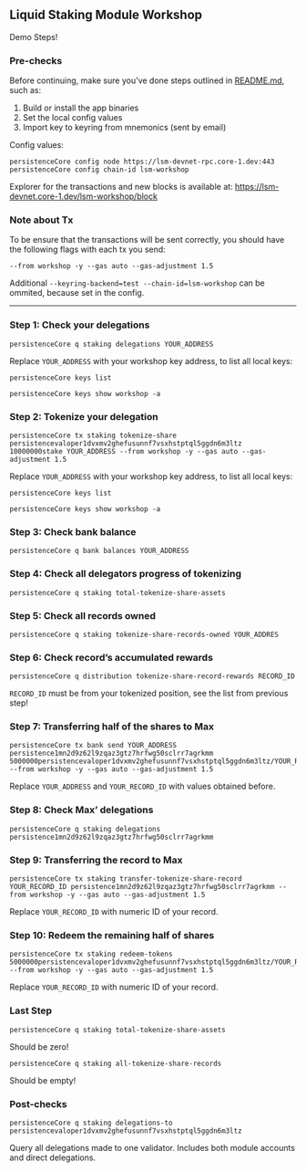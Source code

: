 ## Liquid Staking Module Workshop

Demo Steps!

### Pre-checks

Before continuing, make sure you've done steps outlined in [README.md](/README.md), such as:

1. Build or install the app binaries
2. Set the local config values
3. Import key to keyring from mnemonics (sent by email)

Config values:

```
persistenceCore config node https://lsm-devnet-rpc.core-1.dev:443
persistenceCore config chain-id lsm-workshop
```

Explorer for the transactions and new blocks is available at:
https://lsm-devnet.core-1.dev/lsm-workshop/block

### Note about Tx

To be ensure that the transactions will be sent correctly, you should have the following flags with each tx you send:

```
--from workshop -y --gas auto --gas-adjustment 1.5
```

Additional `--keyring-backend=test --chain-id=lsm-workshop` can be ommited, because set in the config.

<hr />

### Step 1: Check your delegations

```
persistenceCore q staking delegations YOUR_ADDRESS
```

Replace `YOUR_ADDRESS` with your workshop key address, to list all local keys:

```
persistenceCore keys list

persistenceCore keys show workshop -a
```

### Step 2: Tokenize your delegation

```
persistenceCore tx staking tokenize-share persistencevaloper1dvxmv2ghefusunnf7vsxhstptql5ggdn6m3ltz 10000000stake YOUR_ADDRESS --from workshop -y --gas auto --gas-adjustment 1.5
```

Replace `YOUR_ADDRESS` with your workshop key address, to list all local keys:

```
persistenceCore keys list

persistenceCore keys show workshop -a
```

### Step 3: Check bank balance

```
persistenceCore q bank balances YOUR_ADDRESS
```

### Step 4: Check all delegators progress of tokenizing

```
persistenceCore q staking total-tokenize-share-assets
```

### Step 5: Check all records owned

```
persistenceCore q staking tokenize-share-records-owned YOUR_ADDRES
```

### Step 6: Check record’s accumulated rewards

```
persistenceCore q distribution tokenize-share-record-rewards RECORD_ID
```

`RECORD_ID` must be from your tokenized position, see the list from previous step!

### Step 7: Transferring half of the shares to Max

```
persistenceCore tx bank send YOUR_ADDRESS persistence1mn2d9z62l9zqaz3gtz7hrfwg50sclrr7agrkmm 5000000persistencevaloper1dvxmv2ghefusunnf7vsxhstptql5ggdn6m3ltz/YOUR_RECORD_ID --from workshop -y --gas auto --gas-adjustment 1.5
```

Replace `YOUR_ADDRESS` and `YOUR_RECORD_ID` with values obtained before.

### Step 8: Check Max’ delegations

```
persistenceCore q staking delegations persistence1mn2d9z62l9zqaz3gtz7hrfwg50sclrr7agrkmm
```

### Step 9: Transferring the record to Max

```
persistenceCore tx staking transfer-tokenize-share-record YOUR_RECORD_ID persistence1mn2d9z62l9zqaz3gtz7hrfwg50sclrr7agrkmm --from workshop -y --gas auto --gas-adjustment 1.5
```

Replace `YOUR_RECORD_ID` with numeric ID of your record.

### Step 10: Redeem the remaining half of shares

```
persistenceCore tx staking redeem-tokens
5000000persistencevaloper1dvxmv2ghefusunnf7vsxhstptql5ggdn6m3ltz/YOUR_RECORD_ID --from workshop -y --gas auto --gas-adjustment 1.5
```

Replace `YOUR_RECORD_ID` with numeric ID of your record.

### Last Step

```
persistenceCore q staking total-tokenize-share-assets
```

Should be zero!

```
persistenceCore q staking all-tokenize-share-records
```

Should be empty!


### Post-checks

```
persistenceCore q staking delegations-to persistencevaloper1dvxmv2ghefusunnf7vsxhstptql5ggdn6m3ltz
```

Query all delegations made to one validator. Includes both module accounts and direct delegations.

